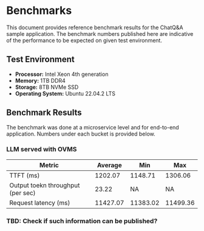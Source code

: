 # Benchmarks

This document provides reference benchmark results for the ChatQ&A sample application. The benchmark numbers published here are indicative of the performance to be expected on given test environment. 

## Test Environment

- **Processor:** Intel Xeon 4th generation
- **Memory:** 1TB DDR4
- **Storage:** 8TB NVMe SSD
- **Operating System:** Ubuntu 22.04.2 LTS

## Benchmark Results
The benchmark was done at a microservice level and for end-to-end application. Numbers under each bucket is provided below.

### LLM served with OVMS 

| Metric       | Average  | Min |  Max |
|-----------------|-----------------------------|-------------------------|--------------------------|
| TTFT (ms)    | 1202.07  |1148.71  | 1306.06 |
| Output toekn throughput (per sec)   | 23.22  | NA  | NA |     
| Request latency (ms)| 11427.07 | 11383.02  | 11499.36  |

### TBD: Check if such information can be published?

